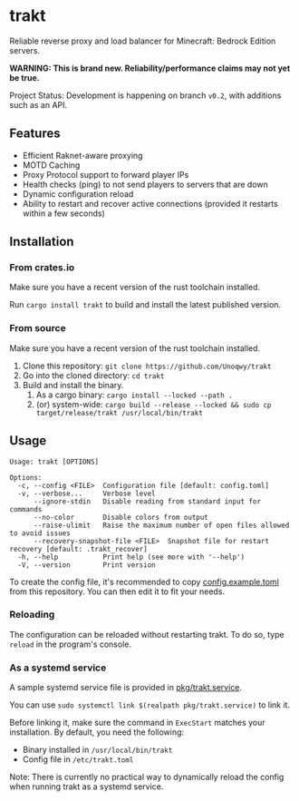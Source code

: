 # trakt

Reliable reverse proxy and load balancer for Minecraft: Bedrock Edition servers.

**WARNING: This is brand new. Reliability/performance claims may not yet be true.**

Project Status: Development is happening on branch `v0.2`, with additions such as an API.

## Features

- Efficient Raknet-aware proxying
- MOTD Caching
- Proxy Protocol support to forward player IPs
- Health checks (ping) to not send players to servers that are down
- Dynamic configuration reload
- Ability to restart and recover active connections (provided it restarts within a few seconds)

## Installation

### From crates.io

Make sure you have a recent version of the rust toolchain installed.

Run `cargo install trakt` to build and install the latest published version.

### From source

Make sure you have a recent version of the rust toolchain installed.

1. Clone this repository: `git clone https://github.com/Unoqwy/trakt`
2. Go into the cloned directory: `cd trakt`
3. Build and install the binary.
   1. As a cargo binary: `cargo install --locked --path .`
   2. (or) system-wide: `cargo build --release --locked && sudo cp target/release/trakt /usr/local/bin/trakt`

## Usage

```
Usage: trakt [OPTIONS]

Options:
  -c, --config <FILE>  Configuration file [default: config.toml]
  -v, --verbose...     Verbose level
      --ignore-stdin   Disable reading from standard input for commands
      --no-color       Disable colors from output
      --raise-ulimit   Raise the maximum number of open files allowed to avoid issues
      --recovery-snapshot-file <FILE>  Snapshot file for restart recovery [default: .trakt_recover]
  -h, --help           Print help (see more with '--help')
  -V, --version        Print version
```

To create the config file, it's recommended to copy [config.example.toml](./config.example.toml) from this repository. You can then edit it to fit your needs.

### Reloading

The configuration can be reloaded without restarting trakt. To do so, type `reload` in the program's console.

### As a systemd service

A sample systemd service file is provided in [pkg/trakt.service](./pkg/trakt.service).

You can use `sudo systemctl link $(realpath pkg/trakt.service)` to link it.

Before linking it, make sure the command in `ExecStart` matches your installation. By default, you need the following:

- Binary installed in `/usr/local/bin/trakt`
- Config file in `/etc/trakt.toml`

Note: There is currently no practical way to dynamically reload the config when running trakt as a systemd service.
